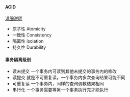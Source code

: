 #### ACID
[详细说明](https://zhuanlan.zhihu.com/p/117476959)
- 原子性 Atomicity
- 一致性 Consistency
- 隔离性 Isolation
- 持久性 Durability
#### 事务隔离级别
- 读未提交 一个事务内可读到其他未提交的事务内的修改
- 读提交 就是不可重复读，一个事务内多次查询结果可能不同
- 可重复读 一个事务内，同样的查询调教结果相同
- 串行化 一个事务需要等另一个事务执行完才能执行